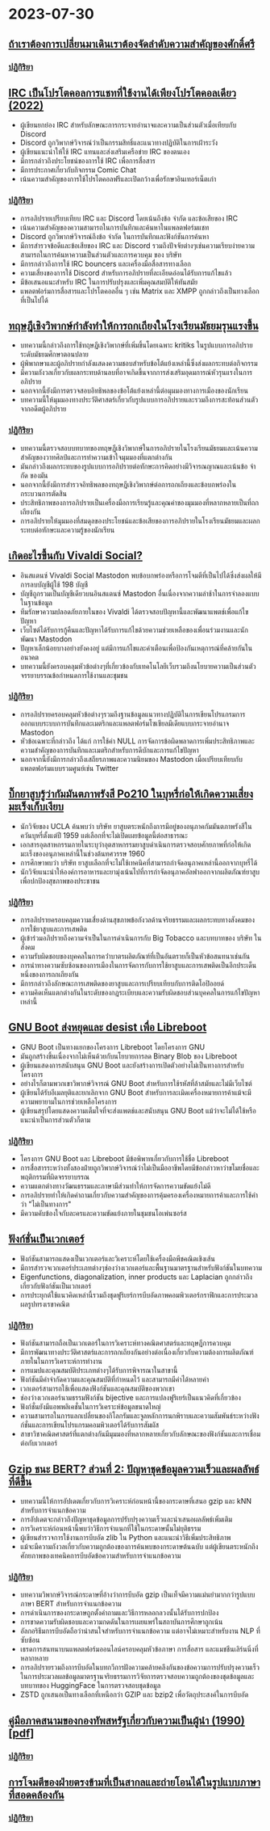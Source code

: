 # 2023-07-30

## [ถ้าเราต้องการเปลี่ยนมาเดินเราต้องจัดลําดับความสําคัญของศักดิ์ศรี](https://streets.mn/2023/07/19/if-we-want-a-shift-to-walking-we-need-to-prioritize-dignity/)

### [ปฏิกิริยา](https://news.ycombinator.com/item?id=36920622)

## [IRC เป็นโปรโตคอลการแชทที่ใช้งานได้เพียงโปรโตคอลเดียว (2022)](https://koshka.love/babel/irc-forever.html)

- ผู้เขียนยกย่อง IRC สําหรับลักษณะการกระจายอํานาจและความเป็นส่วนตัวเมื่อเทียบกับ Discord
- Discord ถูกวิพากษ์วิจารณ์ว่าเป็นกรรมสิทธิ์และแนวทางปฏิบัติในการเฝ้าระวัง
- ผู้เขียนแนะนําให้ใช้ IRC แทนและส่งเสริมเครือข่าย IRC ของตนเอง
- มีการกล่าวถึงประโยชน์ของการใช้ IRC เพื่อการสื่อสาร
- มีการประกาศเกี่ยวกับกิจกรรม Comic Chat
- เน้นความสําคัญของการใช้โปรโตคอลฟรีและเปิดกว้างเพื่อรักษาอินเทอร์เน็ตเก่า

### [ปฏิกิริยา](https://news.ycombinator.com/item?id=36918655)

- การอภิปรายเปรียบเทียบ IRC และ Discord โดยเน้นถึงข้อ จํากัด และข้อเสียของ IRC
- เน้นความสําคัญของความสามารถในการบันทึกและค้นหาในแพลตฟอร์มแชท
- Discord ถูกวิพากษ์วิจารณ์ถึงข้อ จํากัด ในการบันทึกและฟังก์ชันการค้นหา
- มีการสํารวจข้อดีและข้อเสียของ IRC และ Discord รวมถึงปัจจัยต่างๆเช่นความเรียบง่ายความสามารถในการค้นหาความเป็นส่วนตัวและการควบคุม ของ บริษัท
- มีการกล่าวถึงการใช้ IRC bouncers และเครื่องมือสื่อสารทางเลือก
- ความเสี่ยงของการใช้ Discord สําหรับการอภิปรายที่ละเอียดอ่อนได้รับการแก้ไขแล้ว
- มีข้อเสนอแนะสําหรับ IRC ในการปรับปรุงและเพิ่มคุณสมบัติให้ทันสมัย
- แพลตฟอร์มการสื่อสารและโปรโตคอลอื่น ๆ เช่น Matrix และ XMPP ถูกกล่าวถึงเป็นทางเลือกที่เป็นไปได้

## [ทฤษฎีเชิงวิพากษ์กําลังทําให้การถกเถียงในโรงเรียนมัธยมรุนแรงขึ้น](https://www.slowboring.com/p/how-critical-theory-is-radicalizing)

- บทความนี้กล่าวถึงการใช้ทฤษฎีเชิงวิพากษ์ที่เพิ่มขึ้นโดยเฉพาะ kritiks ในรูปแบบการอภิปรายระดับมัธยมศึกษาตอนปลาย
- ผู้พิพากษาและผู้อภิปรายกําลังแสดงความชอบสําหรับข้อโต้แย้งเหล่านี้ซึ่งส่งผลกระทบต่อกิจกรรม
- มีความกังวลเกี่ยวกับผลกระทบด้านลบที่อาจเกิดขึ้นจากการส่งเสริมอุดมการณ์หัวรุนแรงในการอภิปราย
- นอกจากนี้ยังมีการตรวจสอบอิทธิพลของข้อโต้แย้งเหล่านี้ต่อมุมมองทางการเมืองของนักเรียน
- บทความนี้ให้มุมมองทางประวัติศาสตร์เกี่ยวกับรูปแบบการอภิปรายและรวมถึงการสะท้อนส่วนตัวจากอดีตผู้อภิปราย

### [ปฏิกิริยา](https://news.ycombinator.com/item?id=36920566)

- บทความนี้ตรวจสอบบทบาทของทฤษฎีเชิงวิพากษ์ในการอภิปรายในโรงเรียนมัธยมและเน้นความสําคัญของวาทศิลป์และการทําความเข้าใจมุมมองที่แตกต่างกัน
- มันกล่าวถึงผลกระทบของรูปแบบการอภิปรายต่อทักษะการคิดอย่างมีวิจารณญาณและเน้นข้อ จํากัด ของมัน
- นอกจากนี้ยังมีการสํารวจอิทธิพลของทฤษฎีเชิงวิพากษ์ต่อการถกเถียงและข้อบกพร่องในกระบวนการตัดสิน
- ประสิทธิภาพของการอภิปรายเป็นเครื่องมือการเรียนรู้และคุณค่าของมุมมองที่หลากหลายเป็นที่ถกเถียงกัน
- การอภิปรายให้มุมมองที่สมดุลของประโยชน์และข้อเสียของการอภิปรายในโรงเรียนมัธยมและผลกระทบต่อทักษะและความรู้ของนักเรียน

## [เกิดอะไรขึ้นกับ Vivaldi Social?](https://thomasp.vivaldi.net/2023/07/28/what-happened-to-vivaldi-social/)

- อินสแตนซ์ Vivaldi Social Mastodon พบข้อบกพร่องหรือการโจมตีที่เป็นไปได้ซึ่งส่งผลให้มีการลบบัญชีผู้ใช้ 198 บัญชี
- บัญชีถูกรวมเป็นบัญชีเดียวบนอินสแตนซ์ Mastodon อื่นเนื่องจากความล่าช้าในการจําลองแบบในฐานข้อมูล
- ทีมรักษาความปลอดภัยภายในของ Vivaldi ได้ตรวจสอบปัญหานี้และพัฒนาแพตช์เพื่อแก้ไขปัญหา
- เว็บไซต์ได้รับการกู้คืนและปัญหาได้รับการแก้ไขด้วยความช่วยเหลือของเพื่อนร่วมงานและนักพัฒนา Mastodon
- ปัญหาเล็กน้อยบางอย่างยังคงอยู่ แต่มีการแก้ไขและคําเตือนเพื่อป้องกันเหตุการณ์ที่คล้ายกันในอนาคต
- บทความนี้ยังครอบคลุมหัวข้อต่างๆที่เกี่ยวข้องกับเทคโนโลยีเว็บรวมถึงนโยบายความเป็นส่วนตัวจรรยาบรรณข้อกําหนดการใช้งานและชุมชน

### [ปฏิกิริยา](https://news.ycombinator.com/item?id=36919659)

- การอภิปรายครอบคลุมหัวข้อต่างๆรวมถึงฐานข้อมูลแนวทางปฏิบัติในการเขียนโปรแกรมการออกแบบระบบการบันทึกและเมตริกและแพลตฟอร์มโซเชียลมีเดียแบบกระจายอํานาจ Mastodon
- หัวข้อเฉพาะที่กล่าวถึง ได้แก่ การใช้ค่า NULL การจัดการข้อผิดพลาดการเพิ่มประสิทธิภาพและความสําคัญของการบันทึกและเมตริกสําหรับการดีบักและการแก้ไขปัญหา
- นอกจากนี้ยังมีการกล่าวถึงเสถียรภาพและความนิยมของ Mastodon เมื่อเปรียบเทียบกับแพลตฟอร์มแบบรวมศูนย์เช่น Twitter

## [บิ๊กยาสูบรู้ว่ากัมมันตภาพรังสี Po210 ในบุหรี่ก่อให้เกิดความเสี่ยงมะเร็งเก็บเงียบ](https://www.uclahealth.org/news/big-tobacco-knew-radioactive-particles-in-cigarettes)

- นักวิจัยของ UCLA ค้นพบว่า บริษัท ยาสูบตระหนักถึงการมีอยู่ของอนุภาคกัมมันตภาพรังสีในควันบุหรี่ตั้งแต่ปี 1959 แต่เลือกที่จะไม่เปิดเผยข้อมูลนี้ต่อสาธารณะ
- เอกสารอุตสาหกรรมภายในระบุว่าอุตสาหกรรมยาสูบดําเนินการตรวจสอบศักยภาพที่ก่อให้เกิดมะเร็งของอนุภาคเหล่านี้ในช่วงต้นทศวรรษ 1960
- การศึกษาพบว่า บริษัท ยาสูบเลือกที่จะไม่ใช้เทคนิคที่สามารถกําจัดอนุภาคเหล่านี้ออกจากบุหรี่ได้
- นักวิจัยแนะนําให้องค์การอาหารและยามุ่งเน้นไปที่การกําจัดอนุภาคอัลฟาออกจากผลิตภัณฑ์ยาสูบเพื่อปกป้องสุขภาพของประชาชน

### [ปฏิกิริยา](https://news.ycombinator.com/item?id=36925019)

- การอภิปรายครอบคลุมความเสี่ยงด้านสุขภาพข้อกังวลด้านจริยธรรมและผลกระทบทางสังคมของการใช้ยาสูบและการเสพติด
- ผู้เข้าร่วมอภิปรายถึงความจําเป็นในการดําเนินการกับ Big Tobacco และบทบาทของ บริษัท ในสังคม
- ความรับผิดชอบของบุคคลในการคว่ําบาตรผลิตภัณฑ์ที่เป็นอันตรายก็เป็นหัวข้อสนทนาเช่นกัน
- การนําทางความซับซ้อนของการเมืองในการจัดการกับการใช้ยาสูบและการเสพติดเป็นอีกประเด็นหนึ่งของการถกเถียงกัน
- มีการกล่าวถึงลักษณะการเสพติดของยาสูบและการเปรียบเทียบกับการติดโอปิออยด์
- ความคิดเห็นแตกต่างกันในระดับของกฎระเบียบและความรับผิดชอบส่วนบุคคลในการแก้ไขปัญหาเหล่านี้

## [GNU Boot ส่งหยุดและ desist เพื่อ Libreboot](https://libreboot.org/news/gnuboot.html#gnu-boot-cease-and-desist-email)

- GNU Boot เป็นทางแยกของโครงการ Libreboot โดยโครงการ GNU
- มันถูกสร้างขึ้นเนื่องจากไม่เห็นด้วยกับนโยบายการลด Binary Blob ของ Libreboot
- ผู้เขียนแสดงการสนับสนุน GNU Boot และยังสร้างการเปิดตัวอย่างไม่เป็นทางการสําหรับโครงการ
- อย่างไรก็ตามพวกเขาวิพากษ์วิจารณ์ GNU Boot สําหรับการใช้รหัสที่ล้าสมัยและไม่มีเว็บไซต์
- ผู้เขียนได้รับอีเมลยุติและยกเลิกจาก GNU Boot สําหรับการละเมิดเครื่องหมายการค้าแม้จะมีความพยายามในการช่วยเหลือโครงการ
- ผู้เขียนสรุปโดยแสดงความเต็มใจที่จะส่งแพตช์และสนับสนุน GNU Boot แม้ว่าจะไม่ได้ใช้หรือแนะนําเป็นการส่วนตัวก็ตาม

### [ปฏิกิริยา](https://news.ycombinator.com/item?id=36926852)

- โครงการ GNU Boot และ Libreboot มีข้อพิพาทเกี่ยวกับการใช้ชื่อ Libreboot
- การสื่อสารระหว่างทั้งสองฝ่ายถูกวิพากษ์วิจารณ์ว่าไม่เป็นมืออาชีพโดยมีข้อกล่าวหาว่าขโมยชื่อและพฤติกรรมที่ผิดจรรยาบรรณ
- ความแตกต่างทางวัฒนธรรมและภาษามีส่วนทําให้การจัดการความขัดแย้งไม่ดี
- การอภิปรายทําให้เกิดคําถามเกี่ยวกับความสําคัญของการคุ้มครองเครื่องหมายการค้าและการใช้คําว่า "ไม่เป็นทางการ"
- มีความคับข้องใจกับละครและความขัดแย้งภายในชุมชนโอเพ่นซอร์ส

## [ฟังก์ชั่นเป็นเวกเตอร์](https://thenumb.at/Functions-are-Vectors/)

- ฟังก์ชันสามารถแสดงเป็นเวกเตอร์และวิเคราะห์โดยใช้เครื่องมือพีชคณิตเชิงเส้น
- มีการสํารวจเวกเตอร์ประเภทต่างๆช่องว่างเวกเตอร์และพื้นฐานมาตรฐานสําหรับฟังก์ชันในบทความ
- Eigenfunctions, diagonalization, inner products และ Laplacian ถูกกล่าวถึงเกี่ยวกับฟังก์ชันเป็นเวกเตอร์
- การประยุกต์ใช้แนวคิดเหล่านี้รวมถึงชุดฟูริเยร์การบีบอัดภาพคอมพิวเตอร์กราฟิกและการประมวลผลรูปทรงเรขาคณิต

### [ปฏิกิริยา](https://news.ycombinator.com/item?id=36921446)

- ฟังก์ชันสามารถถือเป็นเวกเตอร์ในการวิเคราะห์ทางคณิตศาสตร์และทฤษฎีการควบคุม
- มีการพัฒนาทางประวัติศาสตร์และการถกเถียงกันอย่างต่อเนื่องเกี่ยวกับความต้องการผลิตภัณฑ์ภายในในการวิเคราะห์การทํางาน
- การแมปและคุณสมบัติประเภทต่างๆได้รับการพิจารณาในสาขานี้
- ฟังก์ชันมีคําจํากัดความและคุณสมบัติที่กําหนดไว้ และสามารถมีค่าได้หลายค่า
- เวกเตอร์สามารถใช้เพื่อแสดงฟังก์ชันและคุณสมบัติของพวกเขา
- ช่องว่างเวกเตอร์นามธรรมฟังก์ชัน bijective และการแปลงฟูริเยร์เป็นแนวคิดที่เกี่ยวข้อง
- ฟังก์ชั่นยังมีแอพพลิเคชั่นในการวิเคราะห์ข้อมูลขนาดใหญ่
- ความสามารถในการแลกเปลี่ยนของกิโลกรัมและจูลหลักการนกพิราบและความสัมพันธ์ระหว่างฟังก์ชั่นและการเขียนโปรแกรมคอมพิวเตอร์ได้รับการสัมผัส
- สาขาวิชาคณิตศาสตร์ที่แตกต่างกันมีมุมมองที่หลากหลายเกี่ยวกับลักษณะของฟังก์ชันและการเชื่อมต่อกับเวกเตอร์

## [Gzip ชนะ BERT? ส่วนที่ 2: ปัญหาชุดข้อมูลความเร็วและผลลัพธ์ที่ดีขึ้น](https://kenschutte.com/gzip-knn-paper2/)

- บทความนี้ให้การอัปเดตเกี่ยวกับการวิเคราะห์ก่อนหน้านี้ของกระดาษที่เสนอ gzip และ kNN สําหรับการจําแนกข้อความ
- การอัปเดตจะกล่าวถึงปัญหาชุดข้อมูลการปรับปรุงความเร็วและนําเสนอผลลัพธ์เพิ่มเติม
- การวิเคราะห์ก่อนหน้านี้พบว่าวิธีการจําแนกที่ใช้ในกระดาษนั้นไม่ยุติธรรม
- ผู้เขียนสํารวจการใช้งานการบีบอัด zlib ใน Python และแนะนําวิธีเพิ่มประสิทธิภาพ
- แม้จะมีความกังวลเกี่ยวกับความถูกต้องของการค้นพบของกระดาษต้นฉบับ แต่ผู้เขียนตระหนักถึงศักยภาพของเทคนิคการบีบอัดข้อความสําหรับการจําแนกข้อความ

### [ปฏิกิริยา](https://news.ycombinator.com/item?id=36921552)

- บทความวิพากษ์วิจารณ์กระดาษที่อ้างว่าการบีบอัด gzip เป็นเท็จมีความแม่นยํามากกว่ารูปแบบภาษา BERT สําหรับการจําแนกข้อความ
- การดําเนินการของกระดาษถูกตั้งคําถามและวิธีการหลอกลวงนั้นได้รับการปกป้อง
- การขาดความรับผิดชอบและความกดดันในการเผยแพร่ในสถาบันการศึกษาถูกเน้น
- อัลกอริธึมการบีบอัดถือว่าน่าสนใจสําหรับการจําแนกข้อความ แต่อาจไม่เหมาะสําหรับงาน NLP ที่ซับซ้อน
- เธรดการสนทนาบนแพลตฟอร์มออนไลน์ครอบคลุมหัวข้อภาษา การสื่อสาร และแมชชีนเลิร์นนิ่งที่หลากหลาย
- การอภิปรายรวมถึงการบีบอัดในบทกวีการฝังความคล้ายคลึงกันของข้อความการปรับปรุงความเร็วในการประมวลผลข้อมูลมาตรฐานจริยธรรมการวิจัยการตรวจสอบความถูกต้องของชุดข้อมูลและบทบาทของ HuggingFace ในการตรวจสอบชุดข้อมูล
- ZSTD ถูกเสนอเป็นทางเลือกที่เหนือกว่า GZIP และ bzip2 เพื่อวัตถุประสงค์ในการบีบอัด

## [คู่มือภาคสนามของกองทัพสหรัฐเกี่ยวกับความเป็นผู้นํา (1990) [pdf]](https://armyoe.files.wordpress.com/2018/03/1990-fm-22-100.pdf)

### [ปฏิกิริยา](https://news.ycombinator.com/item?id=36922517)

## [การโจมตีของฝ่ายตรงข้ามที่เป็นสากลและถ่ายโอนได้ในรูปแบบภาษาที่สอดคล้องกัน](https://llm-attacks.org/zou2023universal.pdf)

### [ปฏิกิริยา](https://news.ycombinator.com/item?id=36921808)
